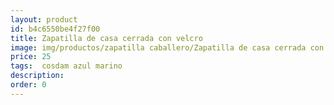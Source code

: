 ```yaml
---
layout: product
id: b4c6550be4f27f00
title: Zapatilla de casa cerrada con velcro
image: img/productos/zapatilla caballero/Zapatilla de casa cerrada con velcro=25= cosdam azul marino.webp
price: 25
tags:  cosdam azul marino
description: 
order: 0
---
```

